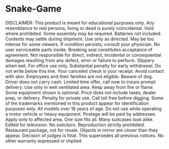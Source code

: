 # Snake-Game

DISCLAIMER:
This product is meant for educational purposes only. Any resemblance to real persons, living or dead is purely coincidental. Void where prohibited. Some assembly may be required. Batteries not included. Contents may settle during shipment. Use only as directed. May be too intense for some viewers. If condition persists, consult your physician. No user serviceable parts inside. Breaking seal constitutes acceptance of agreement. Not responsible for direct, indirect, incidental or consequential damages resulting from any defect, error or failure to perform. Slippery when wet. For office use only. Substantial penalty for early withdrawal. Do not write below this line. Your canceled check is your receipt. Avoid contact with skin. Employees and their families are not eligible. Beware of dog. Driver does not carry cash. Limited time offer, call now to insure prompt delivery. Use only in well ventilated area. Keep away from fire or flame. Some equipment shown is optional. Price does not include taxes, dealer prep, or delivery. Penalty for private use. Call toll free before digging. Some of the trademarks mentioned in this product appear for identification purposes only. All models over 18 years of age. Do not use while operating a motor vehicle or heavy equipment. Postage will be paid by addressee. Apply only to affected area. One size fits all. Many suitcases look alike. Edited for television. No solicitors. Reproduction strictly prohibited. Restaurant package, not for resale. Objects in mirror are closer than they appear. Decision of judges is final. This supersedes all previous notices. No other warranty expressed or implied.


